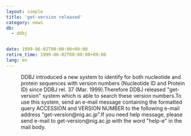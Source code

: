 ```yaml
---
layout: simple
title: 'get-version released'
category: news
db:
  - ddbj


date: 1999-06-02T00:00:00+09:00
retire_time: 1999-06-02T00:00:00+09:00
lang: en
---
```


<dd>DDBJ introduced a new system to identify for both nucleotide and protein sequences with version numbers (Nucleotide ID and Protein ID) since DDBJ rel. 37 (Mar. 1999).Therefore DDBJ released "get-version" system which is able to search these version numbers.To use this system, send an e-mail message containing the formatted query ACCESSION and VERSION NUMBER to the following e-mail address "get-version@nig.ac.jp".If you need help message, please send e-mail to get-version@nig.ac.jp with the word "help-e" in the mail body.</dd>
